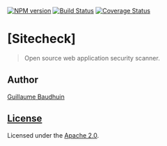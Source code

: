 [![NPM version](https://img.shields.io/npm/v/sitecheck.svg)](https://www.npmjs.com/package/sitecheck) [![Build Status](https://travis-ci.org/gbaudhuin/sitecheck.svg?branch=master)](https://travis-ci.org/gbaudhuin/sitecheck) [![Coverage Status](https://coveralls.io/repos/github/gbaudhuin/sitecheck/badge.svg?branch=master)](https://coveralls.io/github/gbaudhuin/sitecheck?branch=master)

# [Sitecheck]

> Open source web application security scanner. 

## Author

[Guillaume Baudhuin](https://github.com/gbaudhuin)

## [License](LICENSE)

Licensed under the [Apache 2.0](LICENSE).